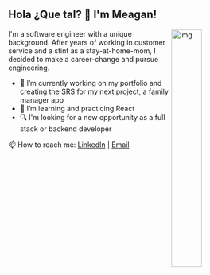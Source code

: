 ## Hola ¿Que tal? 👋 I'm Meagan! 
<img width="35%" align="right" alt="img" src="https://user-images.githubusercontent.com/110854972/217664879-89890869-7291-4d74-bba7-74e235f8dae3.png" />

I'm a software engineer with a unique background. After years of working in customer service and a stint as a stay-at-home-mom, I decided to make a career-change and pursue engineering. 

- 🔭 I’m currently working on my portfolio and creating the SRS for my next project, a family manager app 
- 🌱 I’m learning and practicing React
- :mag: I'm looking for a new opportunity as a full stack or backend developer 

📫 How to reach me:
[LinkedIn](https://www.linkedin.com/in/meagan-st-clair/) | [Email](mailto:meagan.j.stclair@gmail.com)


